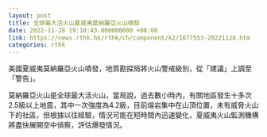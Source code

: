 ```yaml
---
layout: post
title: 全球最大活火山夏威夷莫納羅亞火山噴發
date: 2022-11-28 19:18:43.000000000 +08:00
link: https://news.rthk.hk/rthk/ch/component/k2/1677553-20221128.htm
categories: rthk
---
```


美國夏威夷莫納羅亞火山噴發，地質勘探局將火山警戒級別，從「建議」上調至「警告」。

莫納羅亞火山是全球最大活火山，當局說，過去數小時內，有關地區發生十多次2.5級以上地震，其中一次強度為4.2級，目前熔岩集中在山頂位置，未有威脅火山下的社區，但根據以往經驗，情況可能在短時間內迅速變化，夏威夷火山監測機構將盡快展開空中偵察，評估爆發情況。
